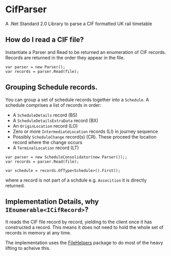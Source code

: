 # CifParser
A .Net Standard 2.0 Library to parse a CIF formatted UK rail timetable

## How do I read a CIF file?

Instantiate a Parser and Read to be returned an enumeration of CIF records.  Records are returned in the order they appear in the file.

```
var parser = new Parser();
var records = parser.Read(file);
```


## Grouping Schedule records.

You can group a set of schedule records together into a `Schedule`.
A schedule comprises a list of records in order:
* A `ScheduleDetails` record (BS)
* A `ScheduleDetailsExtraData` record (BX)
* An `OriginLocation` record (LO)
* Zero or more `IntermediateLocation` records (LI) in journey sequence
* Possibly `ScheduleChange` record(s) (CR).  These proceed the location record where the change occurs
* A `TerminalLocation` record (LT)

```
var parser = new ScheduleConsolidator(new Parser());;
var records = parser.Read(file);

var schedule = records.OfType<Schedule>().First();
```

where a record is not part of a schdule e.g. `Assocition` it is directly returned.

## Implementation Details, why `IEnumerable<ICifRecord>`?

It reads the CIF file record by record, yielding to the client once it has constructed a record.  This means it does not need to hold the whole set of records in memory at any time.

The implementation uses the [FileHelpers](https://www.filehelpers.net/) package to do most of the heavy lifting to acheive this.
